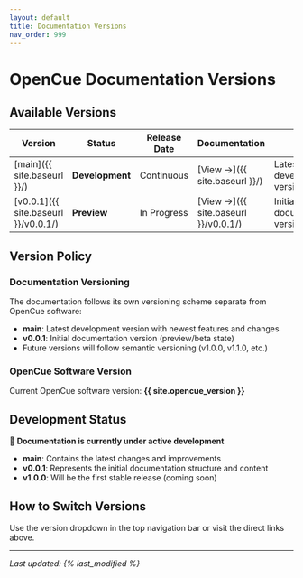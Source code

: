 ```yaml
---
layout: default
title: Documentation Versions
nav_order: 999
---
```


# OpenCue Documentation Versions

## Available Versions

| Version | Status | Release Date | Documentation | Notes |
|---------|---------|--------------|---------------|-------|
| [main]({{ site.baseurl }}/) | **Development** | Continuous | [View →]({{ site.baseurl }}/) | Latest development version |
| [v0.0.1]({{ site.baseurl }}/v0.0.1/) | **Preview** | In Progress | [View →]({{ site.baseurl }}/v0.0.1/) | Initial documentation version |

## Version Policy

### Documentation Versioning
The documentation follows its own versioning scheme separate from OpenCue software:

- **main**: Latest development version with newest features and changes
- **v0.0.1**: Initial documentation version (preview/beta state)
- Future versions will follow semantic versioning (v1.0.0, v1.1.0, etc.)

### OpenCue Software Version
Current OpenCue software version: **{{ site.opencue_version }}**

## Development Status

🚧 **Documentation is currently under active development**

- **main**: Contains the latest changes and improvements
- **v0.0.1**: Represents the initial documentation structure and content
- **v1.0.0**: Will be the first stable release (coming soon)

## How to Switch Versions

Use the version dropdown in the top navigation bar or visit the direct links above.

---

*Last updated: {% last_modified %}*